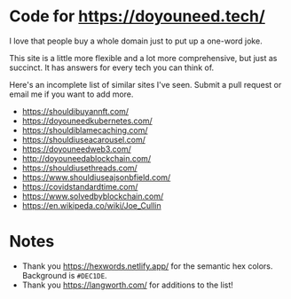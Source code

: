 # Code for https://doyouneed.tech/
  
I love that people buy a whole domain just to put up a one-word joke.

This site is a little more flexible and a lot more comprehensive, but just as succinct. It has answers for every tech you can think of.

Here's an incomplete list of similar sites I've seen. Submit a pull request or email me if you want to add more.

- https://shouldibuyannft.com/
- https://doyouneedkubernetes.com/
- https://shouldiblamecaching.com/
- https://shouldiuseacarousel.com/
- https://doyouneedweb3.com/
- http://doyouneedablockchain.com/
- https://shouldiusethreads.com/
- https://www.shouldiuseajsonbfield.com/
- https://covidstandardtime.com/
- https://www.solvedbyblockchain.com/
- https://en.wikipeda.co/wiki/Joe_Cullin

# Notes

- Thank you https://hexwords.netlify.app/ for the semantic hex colors. Background is `#DEC1DE`.
- Thank you https://langworth.com/ for additions to the list!
